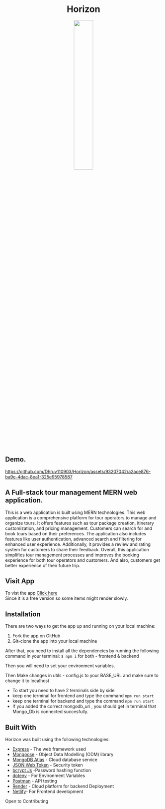 <h1 align="center">Horizon</h1>
<p align=center>
   <img src="https://github.com/Dhruv110903/Horizon/assets/93207042/5aad5484-44c8-4c0f-867a-e93a5aef2632" width="35%"
</p> 

## Demo.
https://github.com/Dhruv110903/Horizon/assets/93207042/a2ace876-ba9e-4dac-8ea1-325e95978587

## A Full-stack tour management MERN web application.
This is a web application is built using MERN technologies.
This web application is a comprehensive platform for tour operators to manage and organize tours. It offers features such as tour package creation, itinerary customization, and pricing management. Customers can search for and book tours based on their preferences. The application also includes features like user authentication, advanced search and filtering for enhanced user experience. Additionally, it provides a review and rating system for customers to share their feedback. Overall, this application simplifies tour management processes and improves the booking experience for both tour operators and customers. And also, customers get better experience of their future trip.
     

## Visit App
To vist the app <a href=https://horizon1.netlify.app> Click here </a>
</br>
Since it is a free version so some items might render slowly.

## Installation
<p>There are two ways to get the app up and running on your local machine:</p>
<ol>
  <li>Fork the app on GitHub</li>
  <li>Git-clone the app into your local machine</li>
</ol>

<p>After that, you need to install all the dependencies by running the following command in your terminal: <code>$ npm i</code> for both - frontend & backend </p>
<p></p>Then you will need to set your environment variables.</p>
<p>Then Make changes in utils - config.js to your BASE_URL and make sure to change it to localhost</p>
<ul>
  <li>To start you need to have 2 terminals side by side</li> 
  <li>keep one terminal for frontend and type the command <code>npm run start </code></li>
   <li>keep one terminal for backend and type the command <code>npm run start </code></li>
    <li>If you added the correct mongodb_uri , you should get in terminal that Mongo_Db is connected succesfully.</li>
</ul>

## Built With
Horizon was built using the following technologies:
* [Express](http://expressjs.com/) - The web framework used 
* [Mongoose](https://mongoosejs.com/) - Object Data Modelling (ODM) library
* [MongoDB Atlas](https://www.mongodb.com/cloud/atlas) - Cloud database service
* [JSON Web Token](https://jwt.io/) - Security token
* [bcrypt Js](https://www.npmjs.com/package/bcryptjs) -Password hashing function
* [dotenv](https://www.npmjs.com/package/dotenv) - For Environment Variables
* [Postman](https://www.getpostman.com/) - API testing
* [Render](https://render.com/) - Cloud platform for backend Deployment
* [Netlify](https://www.netlify.com/)- For Frontend development

Open to Contributing
